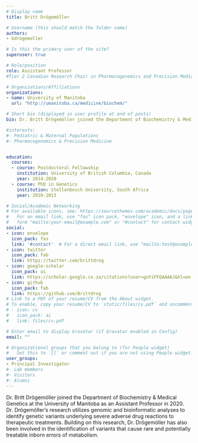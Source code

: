 ```yaml
---
# Display name
title: Britt Drögemöller

# Username (this should match the folder name)
authors:
- bdrogemoller

# Is this the primary user of the site?
superuser: true

# Role/position
role: Assistant Professor
#Tier 2 Canadian Research Chair in Pharmacogenomics and Precision Medicine

# Organizations/Affiliations
organizations:
- name: University of Manitoba
  url: "http://umanitoba.ca/medicine/biochem/"

# Short bio (displayed in user profile at end of posts)
bio: Dr. Britt Drögemöller joined the Department of Biochemistry & Medical Genetics at the University of Manitoba as an Assistant Professor in 2020. Dr. Drögemöller’s research utilizes genomic and bioinformatic analyses to identify genetic variants underlying severe adverse drug reactions to therapeutic treatments. Building on this research, Dr. Drögemöller has also been involved in the identification of variants that cause rare and potentially treatable inborn errors of metabolism. 

#interests:
#- Pediatric & Maternal Populations
#- Pharmacogenomics & Precision Medicine


education:
  courses:
  - course: Postdoctoral Fellowship
    institution: University of British Columbia, Canada
    year: 2014-2020
  - course: PhD in Genetics
    institution: Stellenbosch University, South Africa
    year: 2010-2013

# Social/Academic Networking
# For available icons, see: https://sourcethemes.com/academic/docs/page-builder/#icons
#   For an email link, use "fas" icon pack, "envelope" icon, and a link in the
#   form "mailto:your-email@example.com" or "#contact" for contact widget.
social:
- icon: envelope
  icon_pack: fas
  link: '#contact'  # For a direct email link, use "mailto:test@example.org".
- icon: twitter
  icon_pack: fab
  link: https://twitter.com/brittdrog
- icon: google-scholar
  icon_pack: ai
  link: https://scholar.google.co.za/citations?user=goYiFFQAAAAJ&hl=en
- icon: github
  icon_pack: fab
  link: https://github.com/Brittdrog
# Link to a PDF of your resume/CV from the About widget.
# To enable, copy your resume/CV to `static/files/cv.pdf` and uncomment the lines below.
# - icon: cv
#   icon_pack: ai
#   link: files/cv.pdf

# Enter email to display Gravatar (if Gravatar enabled in Config)
email: ""

# Organizational groups that you belong to (for People widget)
#   Set this to `[]` or comment out if you are not using People widget.
user_groups:
- Principal Investigator
#- Lab members
#- Visitors
#- Alumni
---
```


Dr. Britt Drögemöller joined the Department of Biochemistry & Medical Genetics at the University of Manitoba as an Assistant Professor in 2020. Dr. Drögemöller’s research utilizes genomic and bioinformatic analyses to identify genetic variants underlying severe adverse drug reactions to therapeutic treatments. Building on this research, Dr. Drögemöller has also been involved in the identification of variants that cause rare and potentially treatable inborn errors of metabolism. 
